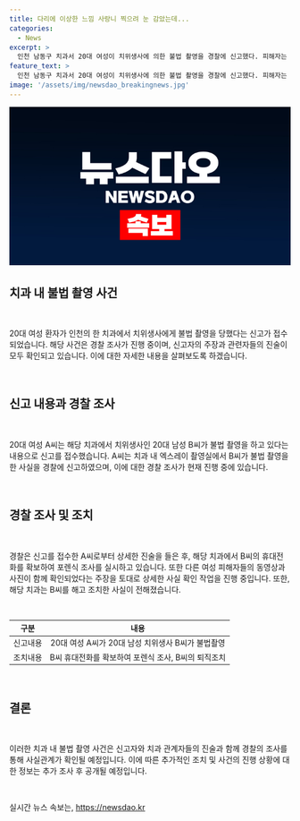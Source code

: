 ```yaml
---
title: 다리에 이상한 느낌 사랑니 찍으려 눈 감았는데...
categories:
  - News
excerpt: >
  인천 남동구 치과서 20대 여성이 치위생사에 의한 불법 촬영을 경찰에 신고했다. 피해자는 사랑니 관련 엑스레이 촬영 중 치위생사가 휴대전화로 동영상을 촬영했다고 주장하며, 경찰은 내사에 착수했다. 또한, 치과는 해당 치위생사를 해고 조치했다고 전해졌다. 이 사건은 여러 피해자들의 사진과 동영상이 촬영됐을 가능성도 제기되고 있다.
feature_text: >
  인천 남동구 치과서 20대 여성이 치위생사에 의한 불법 촬영을 경찰에 신고했다. 피해자는 사랑니 관련 엑스레이 촬영 중 치위생사가 휴대전화로 동영상을 촬영했다고 주장하며, 경찰은 내사에 착수했다. 또한, 치과는 해당 치위생사를 해고 조치했다고 전해졌다. 이 사건은 여러 피해자들의 사진과 동영상이 촬영됐을 가능성도 제기되고 있다.
image: '/assets/img/newsdao_breakingnews.jpg'
---
```


<p><img src="/assets/img/newsdao_breakingnews.jpg" alt="ontimetimes 속보" /></p>

<h2 data-ke-size="size26">치과 내 불법 촬영 사건</h2>

<p data-ke-size="size16">&nbsp;</p>

<p>20대 여성 환자가 인천의 한 치과에서 치위생사에게 불법 촬영을 당했다는 신고가 접수되었습니다. 해당 사건은 경찰 조사가 진행 중이며, 신고자의 주장과 관련자들의 진술이 모두 확인되고 있습니다. 이에 대한 자세한 내용을 살펴보도록 하겠습니다.</p>

<p data-ke-size="size16">&nbsp;</p>

<h2 data-ke-size="size24">신고 내용과 경찰 조사</h2>

<p data-ke-size="size16">&nbsp;</p>

<p>20대 여성 A씨는 해당 치과에서 치위생사인 20대 남성 B씨가 불법 촬영을 하고 있다는 내용으로 신고를 접수했습니다. A씨는 치과 내 엑스레이 촬영실에서 B씨가 불법 촬영을 한 사실을 경찰에 신고하였으며, 이에 대한 경찰 조사가 현재 진행 중에 있습니다.</p>

<p data-ke-size="size16">&nbsp;</p>

<h2 data-ke-size="size24">경찰 조사 및 조치</h2>

<p data-ke-size="size16">&nbsp;</p>

<p>경찰은 신고를 접수한 A씨로부터 상세한 진술을 들은 후, 해당 치과에서 B씨의 휴대전화를 확보하여 포렌식 조사를 실시하고 있습니다. 또한 다른 여성 피해자들의 동영상과 사진이 함께 확인되었다는 주장을 토대로 상세한 사실 확인 작업을 진행 중입니다. 또한, 해당 치과는 B씨를 해고 조치한 사실이 전해졌습니다.</p>

<p data-ke-size="size16">&nbsp;</p>

<table>
<thead>
<tr>
<th style="text-align: center;">구분</th>
<th style="text-align: center;">내용</th>
</tr>
</thead>
<tbody>
<tr>
<td style="text-align: center;">신고내용</td>
<td style="text-align: center;">20대 여성 A씨가 20대 남성 치위생사 B씨가 불법촬영</td>
</tr>
<tr>
<td style="text-align: center;">조치내용</td>
<td style="text-align: center;">B씨 휴대전화를 확보하여 포렌식 조사, B씨의 퇴직조치</td>
</tr>
</tbody>
</table>

<p data-ke-size="size16">&nbsp;</p>

<h2 data-ke-size="size24">결론</h2>

<p data-ke-size="size16">&nbsp;</p>

<p>이러한 치과 내 불법 촬영 사건은 신고자와 치과 관계자들의 진술과 함께 경찰의 조사를 통해 사실관계가 확인될 예정입니다. 이에 따른 추가적인 조치 및 사건의 진행 상황에 대한 정보는 추가 조사 후 공개될 예정입니다.</p>

<p data-ke-size="size16">&nbsp;</p>
실시간 뉴스 속보는, <a href="https://newsdao.kr" rel="dofollow">https://newsdao.kr</a>


